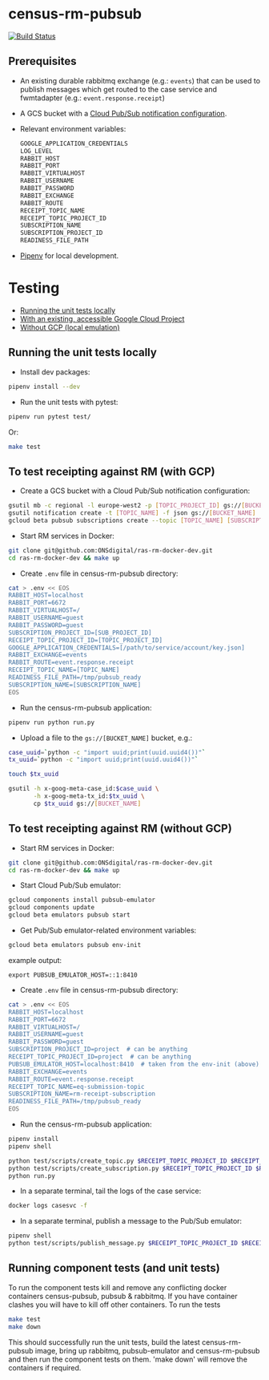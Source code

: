 # census-rm-pubsub 
[![Build Status](https://travis-ci.com/ONSdigital/census-rm-pubsub.svg?branch=master)](https://travis-ci.com/ONSdigital/census-rm-pubsub)

## Prerequisites

* An existing durable rabbitmq exchange (e.g.: `events`) that can be used to publish messages which get routed to the case service 
 and fwmtadapter (e.g.: `event.response.receipt`) 

* A GCS bucket with a [Cloud Pub/Sub notification configuration](https://cloud.google.com/storage/docs/reporting-changes).

* Relevant environment variables:
	```bash
	GOOGLE_APPLICATION_CREDENTIALS
	LOG_LEVEL
	RABBIT_HOST
	RABBIT_PORT
	RABBIT_VIRTUALHOST
	RABBIT_USERNAME
	RABBIT_PASSWORD
	RABBIT_EXCHANGE
	RABBIT_ROUTE
	RECEIPT_TOPIC_NAME
	RECEIPT_TOPIC_PROJECT_ID
	SUBSCRIPTION_NAME
	SUBSCRIPTION_PROJECT_ID
    READINESS_FILE_PATH
	```

* [Pipenv](https://docs.pipenv.org/index.html) for local development.

# Testing

* [Running the unit tests locally](#running-the-unit-tests-locally)
* [With an existing, accessible Google Cloud Project](#to-test-receipting-against-rm-with-gcp)
* [Without GCP (local emulation)](#to-test-receipting-against-rm-without-gcp)

## Running the unit tests locally

* Install dev packages:
```bash
pipenv install --dev
```

* Run the unit tests with pytest:
```bash
pipenv run pytest test/
```

Or:
```bash
make test
```

## To test receipting against RM (with GCP)

* Create a GCS bucket with a Cloud Pub/Sub notification configuration:
```bash
gsutil mb -c regional -l europe-west2 -p [TOPIC_PROJECT_ID] gs://[BUCKET_NAME]
gsutil notification create -t [TOPIC_NAME] -f json gs://[BUCKET_NAME]
gcloud beta pubsub subscriptions create --topic [TOPIC_NAME] [SUBSCRIPTION_NAME]
```

* Start RM services in Docker:
```bash
git clone git@github.com:ONSdigital/ras-rm-docker-dev.git
cd ras-rm-docker-dev && make up
```

* Create `.env` file in census-rm-pubsub directory:
```bash
cat > .env << EOS
RABBIT_HOST=localhost
RABBIT_PORT=6672
RABBIT_VIRTUALHOST=/
RABBIT_USERNAME=guest
RABBIT_PASSWORD=guest
SUBSCRIPTION_PROJECT_ID=[SUB_PROJECT_ID]
RECEIPT_TOPIC_PROJECT_ID=[TOPIC_PROJECT_ID]
GOOGLE_APPLICATION_CREDENTIALS=[/path/to/service/account/key.json]
RABBIT_EXCHANGE=events
RABBIT_ROUTE=event.response.receipt
RECEIPT_TOPIC_NAME=[TOPIC_NAME]
READINESS_FILE_PATH=/tmp/pubsub_ready
SUBSCRIPTION_NAME=[SUBSCRIPTION_NAME]
EOS
```

* Run the census-rm-pubsub application:
```bash
pipenv run python run.py
```

* Upload a file to the `gs://[BUCKET_NAME]` bucket, e.g.:
```bash
case_uuid=`python -c "import uuid;print(uuid.uuid4())"`
tx_uuid=`python -c "import uuid;print(uuid.uuid4())"`

touch $tx_uuid

gsutil -h x-goog-meta-case_id:$case_uuid \
	   -h x-goog-meta-tx_id:$tx_uuid \
	   cp $tx_uuid gs://[BUCKET_NAME]
```

## To test receipting against RM (without GCP)

* Start RM services in Docker:
```bash
git clone git@github.com:ONSdigital/ras-rm-docker-dev.git
cd ras-rm-docker-dev && make up
```

* Start Cloud Pub/Sub emulator:
```bash
gcloud components install pubsub-emulator
gcloud components update
gcloud beta emulators pubsub start
```

* Get Pub/Sub emulator-related environment variables:
```bash
gcloud beta emulators pubsub env-init
```
example output:
```
export PUBSUB_EMULATOR_HOST=::1:8410
```

* Create `.env` file in census-rm-pubsub directory:
```bash
cat > .env << EOS
RABBIT_HOST=localhost
RABBIT_PORT=6672
RABBIT_VIRTUALHOST=/
RABBIT_USERNAME=guest
RABBIT_PASSWORD=guest
SUBSCRIPTION_PROJECT_ID=project  # can be anything
RECEIPT_TOPIC_PROJECT_ID=project  # can be anything
PUBSUB_EMULATOR_HOST=localhost:8410  # taken from the env-init (above)
RABBIT_EXCHANGE=events
RABBIT_ROUTE=event.response.receipt
RECEIPT_TOPIC_NAME=eq-submission-topic
SUBSCRIPTION_NAME=rm-receipt-subscription
READINESS_FILE_PATH=/tmp/pubsub_ready
EOS
```

* Run the census-rm-pubsub application:
```bash
pipenv install
pipenv shell

python test/scripts/create_topic.py $RECEIPT_TOPIC_PROJECT_ID $RECEIPT_TOPIC_NAME
python test/scripts/create_subscription.py $RECEIPT_TOPIC_PROJECT_ID $RECEIPT_TOPIC_NAME $SUBSCRIPTION_NAME
python run.py
```

* In a separate terminal, tail the logs of the case service:
```bash
docker logs casesvc -f
```

* In a separate terminal, publish a message to the Pub/Sub emulator:
```bash
pipenv shell
python test/scripts/publish_message.py $RECEIPT_TOPIC_PROJECT_ID $RECEIPT_TOPIC_NAME
```

## Running component tests (and unit tests)
To run the component tests kill and remove any conflicting docker containers census-pubsub, pubsub & rabbitmq.
If you have container clashes you will have to kill off other containers.
To run the tests
```bash
make test
make down
```

This should successfully run the unit tests, build the latest census-rm-pubsub image, bring up rabbitmq, pubsub-emulator and 
census-rm-pubsub and then run the component tests on them.  'make down' will remove the containers if required.